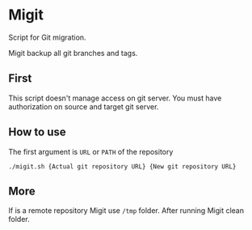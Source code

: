 # Migit
Script for Git migration.

Migit backup all git branches and tags.

## First

This script doesn't manage access on git server.
You must have authorization on source and target git server.

## How to use

The first argument is `URL` or `PATH` of the repository

```
./migit.sh {Actual git repository URL} {New git repository URL}
```

## More

If is a remote repository Migit use `/tmp` folder. After running Migit clean folder.
